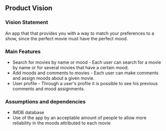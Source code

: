 ## Product Vision

### Vision Statement

An app that that provides you with a way to match your preferences to a show, since the perfect movie must have the perfect mood.


### Main Features

- Search for movies by name or mood - Each user can search for a movie by name or for several movies that have a certain mood.
- Add moods and comments to movies - Each user can make comments and assign moods about a given movie.
- User profile - Through a user's profile it is possible to see his previous comments and mood assignments.


### Assumptions and dependencies

- IMDB database
- Use of the app by an acceptable amount of people to allow more reliability in the moods attributed to each movie
